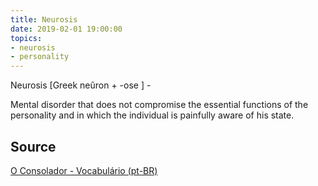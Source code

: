 ```yaml
---
title: Neurosis
date: 2019-02-01 19:00:00
topics:
- neurosis
- personality
---
```


Neurosis [Greek neûron + -ose ] - 

Mental disorder that does not compromise the essential functions of the 
personality and in which the individual is painfully aware of his state.

## Source
[O Consolador - Vocabulário (pt-BR)](http://www.oconsolador.com.br/linkfixo/vocabulario/principal.html)
